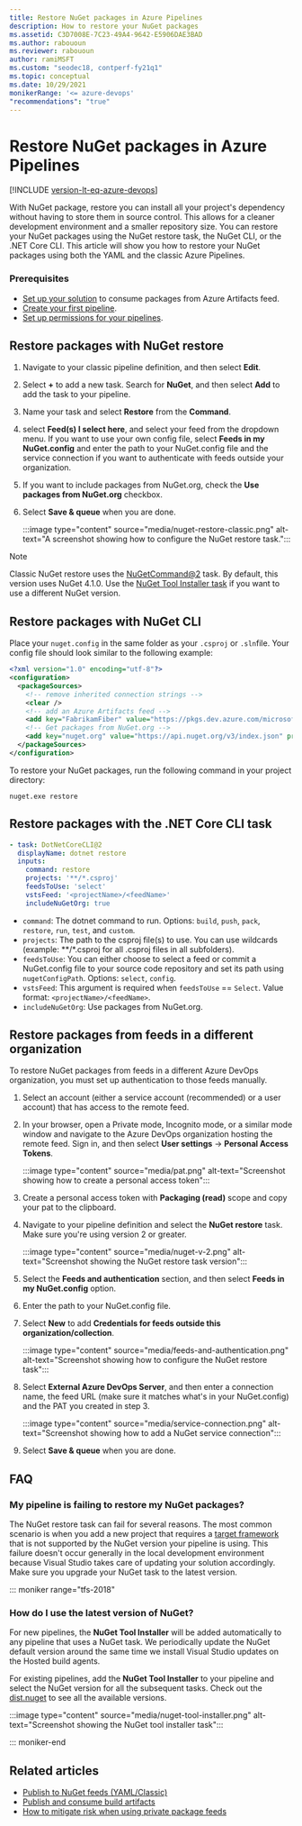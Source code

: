 ```yaml
---
title: Restore NuGet packages in Azure Pipelines
description: How to restore your NuGet packages
ms.assetid: C3D7008E-7C23-49A4-9642-E5906DAE3BAD
ms.author: rabououn
ms.reviewer: rabououn
author: ramiMSFT
ms.custom: "seodec18, contperf-fy21q1"
ms.topic: conceptual
ms.date: 10/29/2021
monikerRange: '<= azure-devops'
"recommendations": "true"
---
```


# Restore NuGet packages in Azure Pipelines

[!INCLUDE [version-lt-eq-azure-devops](../../includes/version-lt-eq-azure-devops.md)]

With NuGet package, restore you can install all your project's dependency without having to store them in source control. This allows for a cleaner development environment and a smaller repository size. You can restore your NuGet packages using the NuGet restore task, the NuGet CLI, or the .NET Core CLI. This article will show you how to restore your NuGet packages using both the YAML and the classic Azure Pipelines.

### Prerequisites

- [Set up your solution](../../artifacts/nuget/consume.md) to consume packages from Azure Artifacts feed.
- [Create your first pipeline](../create-first-pipeline.md).
- [Set up permissions for your pipelines](../../artifacts/feeds/feed-permissions.md#pipelines-permissions).

## Restore packages with NuGet restore

1. Navigate to your classic pipeline definition, and then select **Edit**.

1. Select **+** to add a new task. Search for **NuGet**, and then select **Add** to add the task to your pipeline.

1. Name your task and select **Restore** from the **Command**.

1. select **Feed(s) I select here**, and select your feed from the dropdown menu. If you want to use your own config file, select **Feeds in my NuGet.config** and enter the path to your NuGet.config file and the service connection if you want to authenticate with feeds outside your organization.

1. If you want to include packages from NuGet.org, check the **Use packages from NuGet.org** checkbox.

1. Select **Save & queue** when you are done.

    :::image type="content" source="media/nuget-restore-classic.png" alt-text="A screenshot showing how to configure the NuGet restore task.":::

> [!NOTE]
> Classic NuGet restore uses the [NuGetCommand@2](../tasks/package/nuget) task. By default, this version uses NuGet 4.1.0. Use the [NuGet Tool Installer task](../tasks/tool/nuget) if you want to use a different NuGet version.

## Restore packages with NuGet CLI

Place your `nuget.config` in the same folder as your `.csproj` or `.sln`file. Your config file should look similar to the following example:

```xml
<?xml version="1.0" encoding="utf-8"?>
<configuration>
  <packageSources>
    <!-- remove inherited connection strings -->
    <clear />
    <!-- add an Azure Artifacts feed -->
    <add key="FabrikamFiber" value="https://pkgs.dev.azure.com/microsoftLearnModule/_packaging/FabrikamFiber/nuget/v3/index.json" />
    <!-- Get packages from NuGet.org -->
    <add key="nuget.org" value="https://api.nuget.org/v3/index.json" protocolVersion="3" />
  </packageSources>
</configuration>
```

To restore your NuGet packages, run the following command in your project directory:

```Command
nuget.exe restore
```

## Restore packages with the .NET Core CLI task

```YAML
- task: DotNetCoreCLI@2
  displayName: dotnet restore
  inputs:
    command: restore
    projects: '**/*.csproj'
    feedsToUse: 'select'
    vstsFeed: '<projectName>/<feedName>'
    includeNuGetOrg: true
```

- `command`: The dotnet command to run. Options: `build`, `push`, `pack`, `restore`, `run`, `test`, and `custom`.
- `projects`: The path to the csproj file(s) to use. You can use wildcards (example: **/*.csproj for all .csproj files in all subfolders).
- `feedsToUse`: You can either choose to select a feed or commit a NuGet.config file to your source code repository and set its path using `nugetConfigPath`. Options: `select`, `config`.
- `vstsFeed`: This argument is required when `feedsToUse` == `Select`. Value format: `<projectName>/<feedName>`.
- `includeNuGetOrg`: Use packages from NuGet.org.

## Restore packages from feeds in a different organization

To restore NuGet packages from feeds in a different Azure DevOps organization, you must set up authentication to those feeds manually.
 
1. Select an account (either a service account (recommended) or a user account) that has access to the remote feed.
1. In your browser, open a Private mode, Incognito mode, or a similar mode window and navigate to the Azure DevOps organization hosting the remote feed. Sign in, and then select **User settings** -> **Personal Access Tokens**.

    :::image type="content" source="media/pat.png" alt-text="Screenshot showing how to create a personal access token":::

1. Create a personal access token with **Packaging (read)** scope and copy your pat to the clipboard.
1. Navigate to your pipeline definition and select the **NuGet restore** task. Make sure you're using version 2 or greater.

    :::image type="content" source="media/nuget-v-2.png" alt-text="Screenshot showing the NuGet restore task version":::

1. Select the **Feeds and authentication** section, and then select **Feeds in my NuGet.config** option.
1. Enter the path to your NuGet.config file.
1. Select **New** to add **Credentials for feeds outside this organization/collection**.

    :::image type="content" source="media/feeds-and-authentication.png" alt-text="Screenshot showing how to configure the NuGet restore task":::

1. Select **External Azure DevOps Server**, and then enter a connection name, the feed URL (make sure it matches what's in your NuGet.config) and the PAT you created in step 3.

    :::image type="content" source="media/service-connection.png" alt-text="Screenshot showing how to add a NuGet service connection":::

1. Select **Save & queue** when you are done.

## FAQ

### My pipeline is failing to restore my NuGet packages?

The NuGet restore task can fail for several reasons. The most common scenario is when you add a new project that requires a [target framework](/nuget/schema/target-frameworks) that is not supported by the NuGet version your pipeline is using. This failure doesn't occur generally in the local development environment because Visual Studio takes care of updating your solution accordingly. Make sure you upgrade your NuGet task to the latest version.

::: moniker range="tfs-2018" 

### How do I use the latest version of NuGet?

For new pipelines, the **NuGet Tool Installer** will be added automatically to any pipeline that uses a NuGet task. We periodically update the NuGet default version around the same time we install Visual Studio updates on the Hosted build agents.

For existing pipelines, add the **NuGet Tool Installer** to your pipeline and select the NuGet version for all the subsequent tasks. Check out the [dist.nuget](https://dist.nuget.org/tools.json) to see all the available versions.

:::image type="content" source="media/nuget-tool-installer.png" alt-text="Screenshot showing the NuGet tool installer task":::

::: moniker-end 

## Related articles

- [Publish to NuGet feeds (YAML/Classic)](../artifacts/nuget.md)
- [Publish and consume build artifacts](../artifacts/build-artifacts.md)
- [How to mitigate risk when using private package feeds](https://azure.microsoft.com/resources/3-ways-to-mitigate-risk-using-private-package-feeds/)
